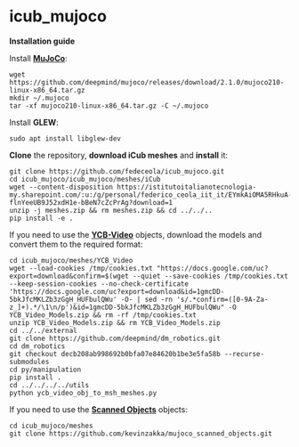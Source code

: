 # icub_mujoco

**Installation guide**

Install [**MuJoCo**](https://github.com/deepmind/mujoco/):

```
wget https://github.com/deepmind/mujoco/releases/download/2.1.0/mujoco210-linux-x86_64.tar.gz
mkdir ~/.mujoco
tar -xf mujoco210-linux-x86_64.tar.gz -C ~/.mujoco
```

Install **GLEW**:
```
sudo apt install libglew-dev
```

**Clone** the repository, **download iCub meshes** and **install** it:
```
git clone https://github.com/fedeceola/icub_mujoco.git
cd icub_mujoco/icub_mujoco/meshes/iCub
wget --content-disposition https://istitutoitalianotecnologia-my.sharepoint.com/:u:/g/personal/federico_ceola_iit_it/EYmkAiOMA5RHkuA-flnYeeUB9J52xdH1e-bBeN7cZcPrAg?download=1
unzip -j meshes.zip && rm meshes.zip && cd ../../..
pip install -e .
```

If you need to use the [**YCB-Video**](https://rse-lab.cs.washington.edu/projects/posecnn/) objects, download the models and convert them to the required format:

```
cd icub_mujoco/meshes/YCB_Video
wget --load-cookies /tmp/cookies.txt "https://docs.google.com/uc?export=download&confirm=$(wget --quiet --save-cookies /tmp/cookies.txt --keep-session-cookies --no-check-certificate 'https://docs.google.com/uc?export=download&id=1gmcDD-5bkJfcMKLZb3zGgH_HUFbulQWu' -O- | sed -rn 's/.*confirm=([0-9A-Za-z_]+).*/\1\n/p')&id=1gmcDD-5bkJfcMKLZb3zGgH_HUFbulQWu" -O YCB_Video_Models.zip && rm -rf /tmp/cookies.txt
unzip YCB_Video_Models.zip && rm YCB_Video_Models.zip
cd ../../external
git clone https://github.com/deepmind/dm_robotics.git
cd dm_robotics
git checkout decb208ab998692b0bfa07e84620b1be3e5fa58b --recurse-submodules
cd py/manipulation
pip install .
cd ../../../../utils
python ycb_video_obj_to_msh_meshes.py
```

If you need to use the [**Scanned Objects**](https://github.com/kevinzakka/mujoco_scanned_objects) objects:

```
cd icub_mujoco/meshes
git clone https://github.com/kevinzakka/mujoco_scanned_objects.git
```
